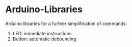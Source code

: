 # Arduino-Libraries
Arduino libraries for a further simplification of commands:

1. LED: immediate instructions
2. Button: automatic debouncing
